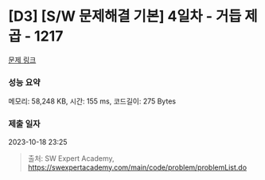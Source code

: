 # [D3] [S/W 문제해결 기본] 4일차 - 거듭 제곱 - 1217 

[문제 링크](https://swexpertacademy.com/main/code/problem/problemDetail.do?contestProbId=AV14dUIaAAUCFAYD) 

### 성능 요약

메모리: 58,248 KB, 시간: 155 ms, 코드길이: 275 Bytes

### 제출 일자

2023-10-18 23:25



> 출처: SW Expert Academy, https://swexpertacademy.com/main/code/problem/problemList.do